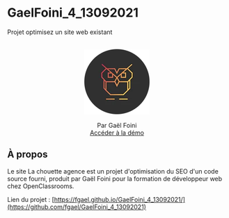 # GaelFoini_4_13092021

Projet optimisez un site web existant

<p align="center">
    <br>
    <a href="https://fgael.github.io/GaelFoini_4_13092021/">
    <img src="img/logo.webp" alt="Logo">
    </a>

  <p align="center">
    Par Gaël Foini
    <br>
    <a href="https://fgael.github.io/GaelFoini_4_13092021/">Accéder à la démo</a>
  </p>
</p>

## À propos

Le site La chouette agence est un projet d'optimisation du SEO d'un code source fourni, produit par Gaël Foini pour la formation de développeur web chez OpenClassrooms.

Lien du projet : [https://fgael.github.io/GaelFoini_4_13092021/](https://github.com/fgael/GaelFoini_4_13092021)
